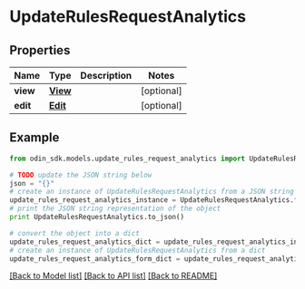 # UpdateRulesRequestAnalytics


## Properties

Name | Type | Description | Notes
------------ | ------------- | ------------- | -------------
**view** | [**View**](View.md) |  | [optional] 
**edit** | [**Edit**](Edit.md) |  | [optional] 

## Example

```python
from odin_sdk.models.update_rules_request_analytics import UpdateRulesRequestAnalytics

# TODO update the JSON string below
json = "{}"
# create an instance of UpdateRulesRequestAnalytics from a JSON string
update_rules_request_analytics_instance = UpdateRulesRequestAnalytics.from_json(json)
# print the JSON string representation of the object
print UpdateRulesRequestAnalytics.to_json()

# convert the object into a dict
update_rules_request_analytics_dict = update_rules_request_analytics_instance.to_dict()
# create an instance of UpdateRulesRequestAnalytics from a dict
update_rules_request_analytics_form_dict = update_rules_request_analytics.from_dict(update_rules_request_analytics_dict)
```
[[Back to Model list]](../README.md#documentation-for-models) [[Back to API list]](../README.md#documentation-for-api-endpoints) [[Back to README]](../README.md)


